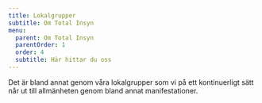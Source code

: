 ```yaml
---
title: Lokalgrupper
subtitle: Om Total Insyn
menu:
  parent: Om Total Insyn
  parentOrder: 1
  order: 4
  subtitle: Här hittar du oss
---
```

Det är bland annat genom våra lokalgrupper som vi på ett kontinuerligt sätt når ut till allmänheten genom bland annat manifestationer.

